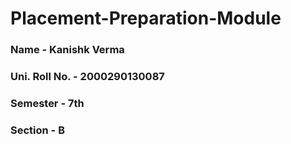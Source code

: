 # Placement-Preparation-Module

### Name - Kanishk Verma
### Uni. Roll No. - 2000290130087
### Semester - 7th
### Section - B
